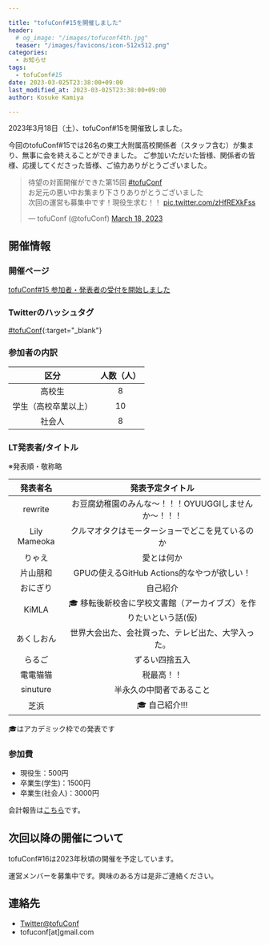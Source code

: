 ```yaml
---

title: "tofuConf#15を開催しました"
header:
  # og_image: "/images/tofuconf4th.jpg"
  teaser: "/images/favicons/icon-512x512.png"
categories: 
  - お知らせ
tags:
  - tofuConf#15
date: 2023-03-025T23:38:00+09:00
last_modified_at: 2023-03-025T23:38:00+09:00
author: Kosuke Kamiya

---
```


2023年3月18日（土）、tofuConf#15を開催致しました。

今回のtofuConf#15では26名の東工大附属高校関係者（スタッフ含む）が集まり、無事に会を終えることができました。
ご参加いただいた皆様、関係者の皆様、応援してくださった皆様、ご協力ありがとうございました。


<blockquote class="twitter-tweet"><p lang="ja" dir="ltr">待望の対面開催ができた第15回 <a href="https://twitter.com/hashtag/tofuConf?src=hash&amp;ref_src=twsrc%5Etfw">#tofuConf</a><br>お足元の悪い中お集まり下さりありがとうございました<br>次回の運営も募集中です！現役生求む！！ <a href="https://t.co/zHfREXkFss">pic.twitter.com/zHfREXkFss</a></p>&mdash; tofuConf (@tofuConf) <a href="https://twitter.com/tofuConf/status/1637009435670507522?ref_src=twsrc%5Etfw">March 18, 2023</a></blockquote> <script async src="https://platform.twitter.com/widgets.js" charset="utf-8"></script>

## 開催情報

### 開催ページ

[tofuConf#15 参加者・発表者の受付を開始しました](/2023-02-23/15th-tofuconf-general.html)

### Twitterのハッシュタグ

[#tofuConf](https://twitter.com/hashtag/tofuConf){:target="_blank"}

### 参加者の内訳

| 区分 | 人数（人） |
|:----:|:----------:|
| 高校生 | 8 |
| 学生（高校卒業以上） | 10 |
| 社会人 | 8 |

### LT発表者/タイトル

※発表順・敬称略

| 発表者名 | 発表予定タイトル |
|:--------:|:----------------------:|
|rewrite|お豆腐幼稚園のみんな～！！！OYUUGGIしませんか～！！！|
|Lily Mameoka|クルマオタクはモーターショーでどこを見ているのか|
|りゃえ|愛とは何か|
|片山朋和|GPUの使えるGitHub Actions的なやつが欲しい！|
|おにぎり|自己紹介|
|KiMLA|🎓 移転後新校舎に学校文書館（アーカイブズ）を作りたいという話(仮)|
|あくしおん|世界大会出た、会社買った、テレビ出た、大学入った。|
|らるご|ずるい四捨五入|
|電電猫猫|税最高！！|
|sinuture|半永久の中間者であること|
|芝浜|🎓 自己紹介!!!|

🎓はアカデミック枠での発表です

### 参加費

* 現役生：500円
* 卒業生(学生)：1500円
* 卒業生(社会人)：3000円

会計報告は[こちら](/2023-03-25/financial-report.html)です。

## 次回以降の開催について

tofuConf#16は2023年秋頃の開催を予定しています。

運営メンバーを募集中です。興味のある方は是非ご連絡ください。

## 連絡先

* [Twitter@tofuConf](https://twitter.com/tofuConf)
* tofuconf[at]gmail.com

